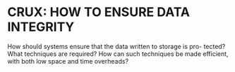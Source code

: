 # CRUX: HOW TO ENSURE DATA INTEGRITY
How should systems ensure that the data written to storage is pro- tected? What techniques are required? How can such techniques be made efficient, with both low space and time overheads?









